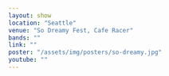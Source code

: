 ```yaml
---
layout: show
location: "Seattle"
venue: "So Dreamy Fest, Cafe Racer"
bands: ""
link: ""
poster: "/assets/img/posters/so-dreamy.jpg"
youtube: ""
---
```



